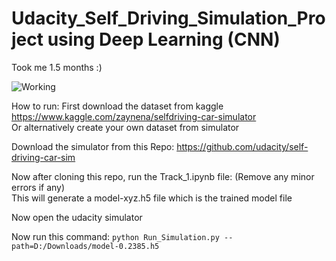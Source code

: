 # Udacity_Self_Driving_Simulation_Project using Deep Learning (CNN)

Took me 1.5 months :)

![Working](./udacity.gif)

How to run:
First download the dataset from kaggle https://www.kaggle.com/zaynena/selfdriving-car-simulator <br>
Or alternatively create your own dataset from simulator

Download the simulator from this Repo: https://github.com/udacity/self-driving-car-sim

Now after cloning this repo, run the Track_1.ipynb file: (Remove any minor errors if any) <br>
This will generate a model-xyz.h5 file which is the trained model file

Now open the udacity simulator

Now run this command: `python Run_Simulation.py --path=D:/Downloads/model-0.2385.h5`

